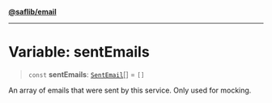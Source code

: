 [**@saflib/email**](../index.md)

---

# Variable: sentEmails

> `const` **sentEmails**: [`SentEmail`](../interfaces/SentEmail.md)[] = `[]`

An array of emails that were sent by this service. Only used for mocking.
